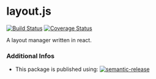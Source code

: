 # layout.js

[![Build Status](https://travis-ci.org/jabro86/layout-js.svg?branch=master)](https://travis-ci.org/jabro86/layout-js) [![Coverage Status](https://coveralls.io/repos/github/jabro86/layout-js/badge.svg?branch=master)](https://coveralls.io/github/jabro86/layout-js?branch=master)

A layout manager written in react.


### Additional Infos
* This package is published using: [![semantic-release](https://img.shields.io/badge/%20%20%F0%9F%93%A6%F0%9F%9A%80-semantic--release-e10079.svg)](https://github.com/semantic-release/semantic-release)
